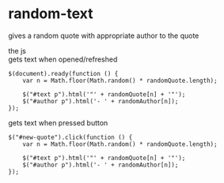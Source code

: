 # random-text
gives a random quote with appropriate author to the quote

the js <br >
gets text when opened/refreshed
```
$(document).ready(function () {
    var n = Math.floor(Math.random() * randomQuote.length);

    $("#text p").html('"' + randomQuote[n] + '"');
    $("#author p").html('- ' + randomAuthor[n]);
});
```

gets text when pressed button
```
$("#new-quote").click(function () {
    var n = Math.floor(Math.random() * randomQuote.length);

    $("#text p").html('"' + randomQuote[n] + '"');
    $("#author p").html('- ' + randomAuthor[n]);
});
```
